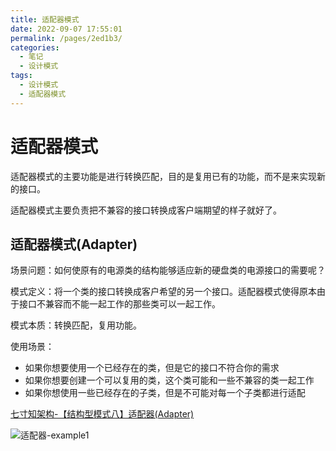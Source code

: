 ```yaml
---
title: 适配器模式
date: 2022-09-07 17:55:01
permalink: /pages/2ed1b3/
categories:
  - 笔记
  - 设计模式
tags:
  - 设计模式
  - 适配器模式
---
```


# 适配器模式

适配器模式的主要功能是进行转换匹配，目的是复用已有的功能，而不是来实现新的接口。

适配器模式主要负责把不兼容的接口转换成客户端期望的样子就好了。

<!-- more -->

## 适配器模式(Adapter)

场景问题：如何使原有的电源类的结构能够适应新的硬盘类的电源接口的需要呢？ 

模式定义：将一个类的接口转换成客户希望的另一个接口。适配器模式使得原本由于接口不兼容而不能一起工作的那些类可以一起工作。 

模式本质：转换匹配，复用功能。 

使用场景： 

*   如果你想要使用一个已经存在的类，但是它的接口不符合你的需求
*   如果你想要创建一个可以复用的类，这个类可能和一些不兼容的类一起工作
*   如果你想使用一些已经存在的子类，但是不可能对每一个子类都进行适配

[七寸知架构-【结构型模式八】适配器(Adapter)]()

![适配器-example1](https://rcbb-blog.oss-cn-guangzhou.aliyuncs.com/2022/09/20220907152154-f32410.png?x-oss-process=style/yuantu_shuiyin)
